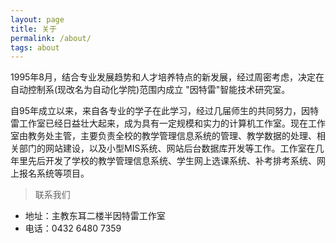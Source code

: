 ```yaml
---
layout: page
title: 关于
permalink: /about/
tags: about
---
```


1995年8月，结合专业发展趋势和人才培养特点的新发展，经过周密考虑，决定在自动控制系(现改名为自动化学院)范围内成立 "因特雷"智能技术研究室。

自95年成立以来，来自各专业的学子在此学习，经过几届师生的共同努力，因特雷工作室已经日益壮大起来，成为具有一定规模和实力的计算机工作室。现在工作室由教务处主管，主要负责全校的教学管理信息系统的管理、教学数据的处理、相关部门的网站建设，以及小型MIS系统、网站后台数据库开发等工作。工作室在几年里先后开发了学校的教学管理信息系统、学生网上选课系统、补考排考系统、网上报名系统等项目。

> 联系我们

- 地址：主教东耳二楼半因特雷工作室
- 电话：0432 6480 7359
